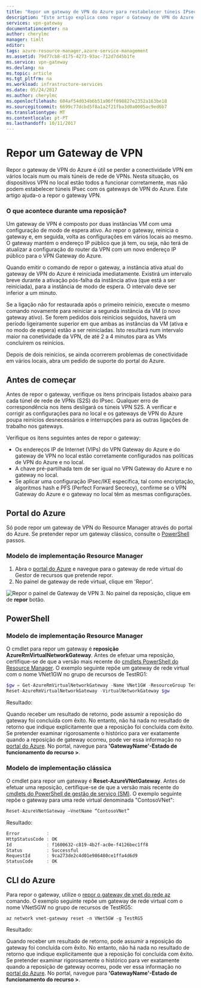 ```yaml
---
title: "Repor um gateway de VPN do Azure para restabelecer túneis IPsec | Microsoft Docs"
description: "Este artigo explica como repor o Gateway de VPN do Azure para restabelecer túneis IPsec. O artigo aplica-se a gateways VPN no clássica tanto os modelos de implementação Resource Manager."
services: vpn-gateway
documentationcenter: na
author: cherylmc
manager: timlt
editor: 
tags: azure-resource-manager,azure-service-management
ms.assetid: 79d77cb8-d175-4273-93ac-712d7d45b1fe
ms.service: vpn-gateway
ms.devlang: na
ms.topic: article
ms.tgt_pltfrm: na
ms.workload: infrastructure-services
ms.date: 05/24/2017
ms.author: cherylmc
ms.openlocfilehash: 604af54d034b6b51a96ff098827e2352a163be18
ms.sourcegitcommit: 6699c77dcbd5f8a1a2f21fba3d0a0005ac9ed6b7
ms.translationtype: MT
ms.contentlocale: pt-PT
ms.lasthandoff: 10/11/2017
---
```

# <a name="reset-a-vpn-gateway"></a>Repor um Gateway de VPN

Repor o gateway de VPN do Azure é útil se perder a conectividade VPN em vários locais num ou mais túneis de rede de VPNs. Nesta situação, os dispositivos VPN no local estão todos a funcionar corretamente, mas não podem estabelecer túneis IPsec com os gateways de VPN do Azure. Este artigo ajuda-o a repor o gateway VPN.

### <a name="what-happens-during-a-reset"></a>O que acontece durante uma reposição?

Um gateway de VPN é composto por duas instâncias VM com uma configuração de modo de espera ativo. Ao repor o gateway, reinicia o gateway e, em seguida, volta as configurações em vários locais ao mesmo. O gateway mantém o endereço IP público que já tem, ou seja, não terá de atualizar a configuração do router da VPN com um novo endereço IP público para o VPN Gateway do Azure.

Quando emitir o comando de repor o gateway, a instância ativa atual do gateway de VPN do Azure é reiniciada imediatamente. Existirá um intervalo breve durante a ativação pós-falha da instância ativa (que está a ser reiniciada), para a instância de modo de espera. O intervalo deve ser inferior a um minuto.

Se a ligação não for restaurada após o primeiro reinício, execute o mesmo comando novamente para reiniciar a segunda instância da VM (o novo gateway ativo). Se forem pedidos dois reinícios seguidos, haverá um período ligeiramente superior em que ambas as instâncias da VM (ativa e no modo de espera) estão a ser reiniciadas. Isto resultará num intervalo maior na conetividade da VPN, de até 2 a 4 minutos para as VMs concluírem os reinícios.

Depois de dois reinícios, se ainda ocorrerem problemas de conectividade em vários locais, abra um pedido de suporte do portal do Azure.

## <a name="before"></a>Antes de começar

Antes de repor o gateway, verifique os itens principais listados abaixo para cada túnel de rede de VPNs (S2S) do IPsec. Qualquer erro de correspondência nos itens desligará os túneis VPN S2S. A verificar e corrigir as configurações para no local e os gateways de VPN do Azure poupa reinícios desnecessários e interrupções para as outras ligações de trabalho nos gateways.

Verifique os itens seguintes antes de repor o gateway:

* Os endereços IP de Internet (VIPs) do VPN Gateway do Azure e do gateway de VPN no local estão corretamente configurados nas políticas de VPN do Azure e no local.
* A chave pré-partilhada tem de ser igual no VPN Gateway do Azure e no gateway no local.
* Se aplicar uma configuração IPsec/IKE específica, tal como encriptação, algoritmos hash e PFS (Perfect Forward Secrecy), confirme se o VPN Gateway do Azure e o gateway no local têm as mesmas configurações.

## <a name="portal"></a>Portal do Azure

Só pode repor um gateway de VPN do Resource Manager através do portal do Azure. Se pretender repor um gateway clássico, consulte o [PowerShell](#resetclassic) passos.

### <a name="resource-manager-deployment-model"></a>Modelo de implementação Resource Manager

1. Abra o [portal do Azure](https://portal.azure.com) e navegue para o gateway de rede virtual do Gestor de recursos que pretende repor.
2. No painel de gateway de rede virtual, clique em 'Repor'.

  ![Repor o painel de Gateway de VPN](./media/vpn-gateway-howto-reset-gateway/reset-vpn-gateway-portal.png)
3. No painel da reposição, clique em de **repor** botão.

## <a name="ps"></a>PowerShell

### <a name="resource-manager-deployment-model"></a>Modelo de implementação Resource Manager

O cmdlet para repor um gateway é **reposição AzureRmVirtualNetworkGateway**. Antes de efetuar uma reposição, certifique-se de que a versão mais recente do [cmdlets PowerShell do Resource Manager](https://docs.microsoft.com/powershell/azure/install-azurerm-ps?view=azurermps-4.0.0). O exemplo seguinte repõe um gateway de rede virtual com o nome VNet1GW no grupo de recursos de TestRG1:

```powershell
$gw = Get-AzureRmVirtualNetworkGateway -Name VNet1GW -ResourceGroup TestRG1
Reset-AzureRmVirtualNetworkGateway -VirtualNetworkGateway $gw
```

Resultado:

Quando receber um resultado de retorno, pode assumir a reposição do gateway foi concluída com êxito. No entanto, não há nada no resultado de retorno que indique explicitamente que a reposição foi concluída com êxito. Se pretender examinar rigorosamente o histórico para ver exatamente quando a reposição de gateway ocorreu, pode ver essa informação no [portal do Azure](https://portal.azure.com). No portal, navegue para **'GatewayName'-Estado de funcionamento do recurso >**.

### <a name="resetclassic"></a>Modelo de implementação clássica

O cmdlet para repor um gateway é **Reset-AzureVNetGateway**. Antes de efetuar uma reposição, certifique-se de que a versão mais recente do [cmdlets do PowerShell de gestão de serviço (SM)](https://docs.microsoft.com/powershell/azure/install-azure-ps?view=azuresmps-3.7.0). O exemplo seguinte repõe o gateway para uma rede virtual denominada "ContosoVNet":

```powershell
Reset-AzureVNetGateway –VnetName “ContosoVNet”
```

Resultado:

```powershell
Error          :
HttpStatusCode : OK
Id             : f1600632-c819-4b2f-ac0e-f4126bec1ff8
Status         : Successful
RequestId      : 9ca273de2c4d01e986480ce1ffa4d6d9
StatusCode     : OK
```

## <a name="cli"></a>CLI do Azure

Para repor o gateway, utilize o [repor o gateway de vnet do rede az](https://docs.microsoft.com/cli/azure/network/vnet-gateway#az_network_vnet_gateway_reset) comando. O exemplo seguinte repõe um gateway de rede virtual com o nome VNet5GW no grupo de recursos de TestRG5:

```azurecli
az network vnet-gateway reset -n VNet5GW -g TestRG5
```

Resultado:

Quando receber um resultado de retorno, pode assumir a reposição do gateway foi concluída com êxito. No entanto, não há nada no resultado de retorno que indique explicitamente que a reposição foi concluída com êxito. Se pretender examinar rigorosamente o histórico para ver exatamente quando a reposição de gateway ocorreu, pode ver essa informação no [portal do Azure](https://portal.azure.com). No portal, navegue para **'GatewayName'-Estado de funcionamento do recurso >**.